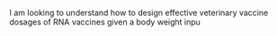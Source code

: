 I am looking to understand how to design effective veterinary vaccine dosages of RNA vaccines given a body weight inpu